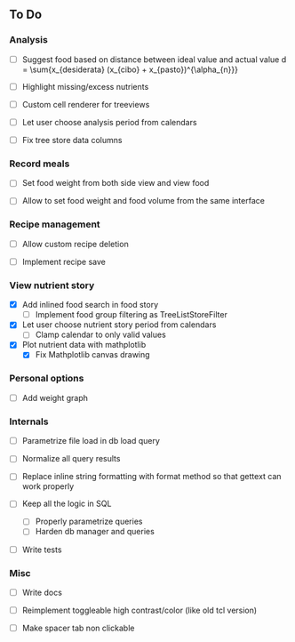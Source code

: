 ## To Do

### Analysis

- [ ] Suggest food based on distance between ideal value and actual value
    d = \sum{x_{desiderata} (x_{cibo} + x_{pasto})^{\alpha_{n}}}

- [ ] Highlight missing/excess nutrients

- [ ] Custom cell renderer for treeviews

- [ ] Let user choose analysis period from calendars

- [ ] Fix tree store data columns

### Record meals

- [ ] Set food weight from both side view and view food

- [ ] Allow to set food weight and food volume from the same interface

### Recipe management

- [ ] Allow custom recipe deletion

- [ ] Implement recipe save

### View nutrient story

- [X] Add inlined food search in food story
  - [ ] Implement food group filtering as TreeListStoreFilter

- [X] Let user choose nutrient story period from calendars
  - [ ] Clamp calendar to only valid values

- [X] Plot nutrient data with mathplotlib
  - [X] Fix Mathplotlib canvas drawing

### Personal options

- [ ] Add weight graph

### Internals

- [ ] Parametrize file load in db load query

- [ ] Normalize all query results

- [ ] Replace inline string formatting with format method so that gettext can work properly

- [ ] Keep all the logic in SQL
  - [ ] Properly parametrize queries
  - [ ] Harden db manager and queries

- [ ] Write tests

### Misc

- [ ] Write docs

- [ ] Reimplement toggleable high contrast/color (like old tcl version)

- [ ] Make spacer tab non clickable
